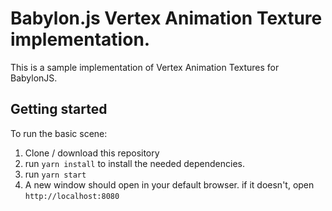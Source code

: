 # Babylon.js Vertex Animation Texture implementation.

This is a sample implementation of Vertex Animation Textures for BabylonJS.

## Getting started

To run the basic scene:

1. Clone / download this repository
2. run `yarn install` to install the needed dependencies.
3. run `yarn start`
4. A new window should open in your default browser. if it doesn't, open `http://localhost:8080`
